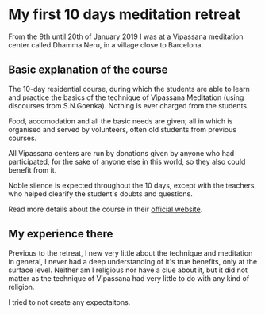 # My first 10 days meditation retreat
From the 9th until 20th of January 2019 I was at a Vipassana meditation center called Dhamma Neru, in a village close to Barcelona. 

## Basic explanation of the course
The 10-day residential course, during which the students are able to learn and practice the basics of the technique of Vipassana Meditation (using discourses from S.N.Goenka).
Nothing is ever charged from the students.

Food, accomodation and all the basic needs are given; all in which is organised and served by volunteers, often old students from previous courses.

All Vipassana centers are run by donations given by anyone who had participated, for the sake of anyone else in this world, so they also could benefit from it. 

Noble silence is expected throughout the 10 days, except with the teachers, who helped clearify the student's doubts and questions.

Read more details about the course in their [official website](http://www.dhamma.org/en-US/about/code).


## My experience there 

Previous to the retreat, I new very little about the technique and meditation in general, I never had a deep understanding of it's true benefits, only at the surface level. 
Neither am I religious nor have a clue about it, but it did not matter as the technique of Vipassana had very little to do with any kind of religion. 

I tried to not create any expectaitons.

